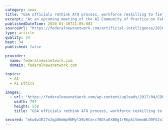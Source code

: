 ```yaml
---
category: news
title: "GSA officials rethink ATO process, workforce reskilling to field AI tools faster"
excerpt: "At an upcoming meeting of the AI Community of Practice on Feb. 12, Babitch said officials will work on identifying “practice areas” where the agencies should focus most of their automation efforts. Possible practice areas, Babitch said, include ethics, AI tools and techniques, and privacy and security. Once identified, he said the community ..."
publishedDateTime: 2020-01-30T21:05:00Z
sourceUrl: "https://federalnewsnetwork.com/artificial-intelligence/2020/01/gsa-officials-rethink-ato-process-workforce-reskilling-to-field-ai-tools-faster/"
type: article
quality: 34
heat: 34
published: false

provider:
  name: federalnewsnetwork.com
  domain: federalnewsnetwork.com

topics:
  - AI
  - AI Ethics

images:
  - url: "https://federalnewsnetwork.com/wp-content/uploads/2017/04/CDM-e1573081102152.jpg"
    width: 797
    height: 538
    title: "GSA officials rethink ATO process, workforce reskilling to field AI tools faster"

secured: "mkw4w1R27n2qpD6mWp9NMylXBvRCmrcfBDtwEXB0gIrRKpXiVmmoWLO9FG2x3MzEOdQdHT7xhuSLVMk58LwNkTZ6302bCzD2rTA2Vn6H3Z6uO+HTVkmn+Lh57RidB7GBwsSviKatY26+7BLDKu0Ung7vO4qBSuuMr/YLde2IBhBDSWvhyH50mbN87klzUaJ8vIEz9y0w1QLROp7ac1oYUonI/anS9yW6SGy0OuMq5Fli2vIYRk36g7Ng6G2dEjyzM40CdbmPGNP8jkgcd4gdLwvxYjQHRm1NI9IT2YCPpDzCB1XcMu1zyIkjyEBub/mYB6LQd5tZjiHrpBTuc3+pP0JPEKl9wmhGefnC8MV5wkEBMiVMh8zR95g0/Ej3Ev/VA0f5NQXZC+tofWQu52s98QdVVp1LbaUvA+rSKShqK3zsDfz9tCJdTj1cQyRsFoDBghbv86M72qE7700GWQXWcTLmKr6QyT7FgK0xDpleWYk=;H3j7dojnvWyx7yhIoGKHgg=="
---
```


